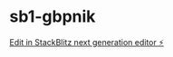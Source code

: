 # sb1-gbpnik

[Edit in StackBlitz next generation editor ⚡️](https://stackblitz.com/~/github.com/Angelmusan/sb1-gbpnik)